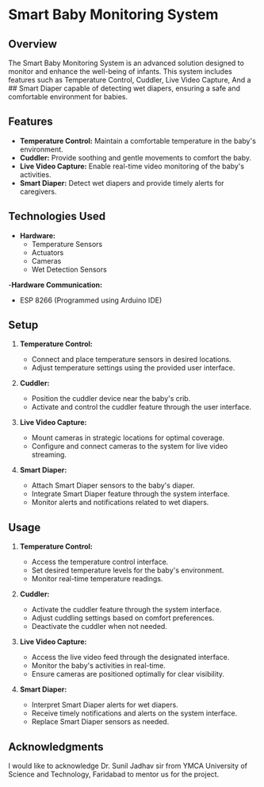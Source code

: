 # Smart Baby Monitoring System

## Overview

The Smart Baby Monitoring System is an advanced solution designed to monitor and enhance the well-being of infants. 
This system includes features such as Temperature Control, Cuddler, Live Video Capture, 
And a ## Smart Diaper capable of detecting wet diapers, ensuring a safe and comfortable environment for babies.

## Features

- **Temperature Control:** Maintain a comfortable temperature in the baby's environment.
- **Cuddler:** Provide soothing and gentle movements to comfort the baby.
- **Live Video Capture:** Enable real-time video monitoring of the baby's activities.
- **Smart Diaper:** Detect wet diapers and provide timely alerts for caregivers.

## Technologies Used

- **Hardware:**
  - Temperature Sensors
  - Actuators
  - Cameras
  - Wet Detection Sensors

-**Hardware Communication:**
  - ESP 8266 (Programmed using Arduino IDE)

## Setup

1. **Temperature Control:**
   - Connect and place temperature sensors in desired locations.
   - Adjust temperature settings using the provided user interface.

2. **Cuddler:**
   - Position the cuddler device near the baby's crib.
   - Activate and control the cuddler feature through the user interface.

3. **Live Video Capture:**
   - Mount cameras in strategic locations for optimal coverage.
   - Configure and connect cameras to the system for live video streaming.

4. **Smart Diaper:**
   - Attach Smart Diaper sensors to the baby's diaper.
   - Integrate Smart Diaper feature through the system interface.
   - Monitor alerts and notifications related to wet diapers.

## Usage

1. **Temperature Control:**
   - Access the temperature control interface.
   - Set desired temperature levels for the baby's environment.
   - Monitor real-time temperature readings.

2. **Cuddler:**
   - Activate the cuddler feature through the system interface.
   - Adjust cuddling settings based on comfort preferences.
   - Deactivate the cuddler when not needed.

3. **Live Video Capture:**
   - Access the live video feed through the designated interface.
   - Monitor the baby's activities in real-time.
   - Ensure cameras are positioned optimally for clear visibility.

4. **Smart Diaper:**
   - Interpret Smart Diaper alerts for wet diapers.
   - Receive timely notifications and alerts on the system interface.
   - Replace Smart Diaper sensors as needed.

## Acknowledgments

I would like to acknowledge Dr. Sunil Jadhav sir from YMCA University of Science and Technology, Faridabad to mentor us for the project.
